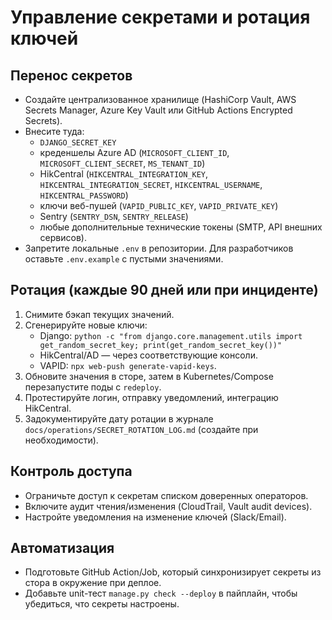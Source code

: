 # Управление секретами и ротация ключей

## Перенос секретов
- Создайте централизованное хранилище (HashiCorp Vault, AWS Secrets Manager, Azure Key Vault или GitHub Actions Encrypted Secrets).
- Внесите туда:
  - `DJANGO_SECRET_KEY`
  - креденшелы Azure AD (`MICROSOFT_CLIENT_ID`, `MICROSOFT_CLIENT_SECRET`, `MS_TENANT_ID`)
  - HikCentral (`HIKCENTRAL_INTEGRATION_KEY`, `HIKCENTRAL_INTEGRATION_SECRET`, `HIKCENTRAL_USERNAME`, `HIKCENTRAL_PASSWORD`)
  - ключи веб-пушей (`VAPID_PUBLIC_KEY`, `VAPID_PRIVATE_KEY`)
  - Sentry (`SENTRY_DSN`, `SENTRY_RELEASE`)
  - любые дополнительные технические токены (SMTP, API внешних сервисов).
- Запретите локальные `.env` в репозитории. Для разработчиков оставьте `.env.example` с пустыми значениями.

## Ротация (каждые 90 дней или при инциденте)
1. Снимите бэкап текущих значений.
2. Сгенерируйте новые ключи:
   - Django: `python -c "from django.core.management.utils import get_random_secret_key; print(get_random_secret_key())"`
   - HikCentral/AD — через соответствующие консоли.
   - VAPID: `npx web-push generate-vapid-keys`.
3. Обновите значения в сторе, затем в Kubernetes/Compose перезапустите поды с `redeploy`.
4. Протестируйте логин, отправку уведомлений, интеграцию HikCentral.
5. Задокументируйте дату ротации в журнале `docs/operations/SECRET_ROTATION_LOG.md` (создайте при необходимости).

## Контроль доступа
- Ограничьте доступ к секретам списком доверенных операторов.
- Включите аудит чтения/изменения (CloudTrail, Vault audit devices).
- Настройте уведомления на изменение ключей (Slack/Email).

## Автоматизация
- Подготовьте GitHub Action/Job, который синхронизирует секреты из стора в окружение при деплое.
- Добавьте unit-тест `manage.py check --deploy` в пайплайн, чтобы убедиться, что секреты настроены.

